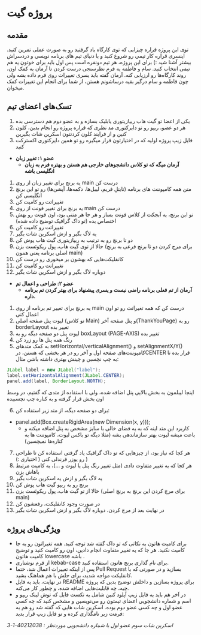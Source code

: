 # پروژه گیت

## مقدمه

توی این پروژه قراره چیزایی که توی کارگاه یاد گرفتید رو به صورت عملی تمرین کنید. اینسری قراره کار تیمی رو شروع کنید و با دنیای تیم های برنامه نویسی و دردسراش بیشتر آشنا شید :)  برای این پروژه، هر تیم دونفره است پس اول باید برای خوتون یه هم تیمی انتخاب کنید. 
سام و فاطمه یه فرم نظرسنجی درست کردن تا آرمان به کمک اون، روند کارگاه‌ها رو ارزیابی کنه. آرمان گفته باید یسری تغییرات روی فرم داده بشه ولی چون فاطمه و سام درگیر بقیه درساشونم هستن، از شما برای انجام این تغییرات کمک میخوان. 


## تسک‌های اعضای تیم

1.	یکی از اعضا تو گیت هاب ریپازیتوری پابلیک بسازه و به عضو دوم هم دسترسی بده
2.	هر دو عضو، ریپو رو تو دایرکتوری مد نظری که قراره پروژه رو انجام بدین، کلون کنین و از فرایند کلون کردنتون اسکرین شات بگیرین
3.	فایل زیپ پروژه اولیه که در اختیارتون قرار میگیره رو تو همین دایرکتوری اکسترکت کنید

-  **عضو ۱: تغییر زبان**
	-  **آرمان میگه که تو کلاس دانشجوهای خارجی هم هستن و بهتره فرم به زبان انگلیسی باشه**
1.	یه برنچ برای تغییر زبان از روی main درست کن
2.	متن همه کامپوننت های برنامه (تایتلِ فریم، لیبل‌ها، دکمه‌ها، آپشن‌ها) رو تو این برنچ انگلیسی کن
3.	تغییراتت رو کامیت کن 
4.	یه برنچ برای تغییر فونت از روی main درست کن
5.	تو این برنچ، یه آبجکت از کلاس فونت بساز  و هر جا هر متنی بود، اون فونت رو بهش اختصاص بده (تو داک گرافیک توضیح داده شده)
6.	تغییراتت رو کامیت کن
7.	یه لاگ بگیر و ازش اسکرین شات بگیر
8.	دو تا برنچ رو به ترتیب به ریپازیتوری گیت هاب پوش کن
9.	حالا از توی گیت هاب، پول ریکوئست بزن (برای مرج کردن دو تا برنچ فرعی به برنچ اصلی برنامه یعنی همون main)
10.	کانفلیکت‌هایی که بهشون بر میخوری رو درست کن
11.	تغییراتت رو کامیت کن
12.	دوباره لاگ بگیر و ازش اسکرین شات بگیر

- **عضو ۲: طراحی و اعمال تم**
	- **آرمان از  تم فعلی برنامه راضی نیست و یسری پیشنهاد برای بهتر کردن تم برنامه داره.**

1.	یه برنچ برای تغییر تم برنامه از روی main درست کن که همه تغیراتت رو تو اون اعمال کنی
2.	لیوت پنل صفحه اصلی (تو کلاس Main) و پنل صفحه آخر(ThankYouPage) رو به borderLayout تغییر بده
3.	لیوت پنل دو صفحه دیگه رو به boxLayout (PAGE-AXIS) تغییر بده
4.	رنگ همه پنل ها رو زرد کن
5.	به کمک متدهای setHorizontal/verticalAlignment() و setAlignmentX/Y()  کامپوننت‌های صفحه اول و آخر رو در هر بخشی که هستن، درCENTER  قرار بده تا به چپ نچسبن و چینش بهتری داشته باشن
مثال:
```java
JLabel label = new JLabel("label");
label.setHorizontalAlignment(JLabel.CENTER);
panel.add(label, BorderLayout.NORTH);
```
اینجا لیبلمون به بخش بالایی پنل اضافه شده، ولی با استفاده از متدی که گفتیم، در وسط اون بخش قرار گرفته و به کناره چپ نچسبیده

6.	برای دو صفحه دیگه، از متد زیر استفاده کن:
- panel.add(Box.createRigidArea(new Dimension(x, y)));
    - کاربرد این متد اینه که به یه فضای خالی با سایز مشخص به پنل اضافه میکنه و باعث میشه لیوت بهتر سازماندهی بشه (مثلا دیگه تو باکس لیوت، کامپوننت ها به کناره‌ها نمیچسبن)
7.	هر کجا که نیاز بود، از چیزهایی که تو داک گرافیک یاد گرفتی استفاده کن تا طراحی رو یوزر فرندلی کنی ( اختیاری :) )
8.	هر کجا که یه تغییر متفاوت دادی (مثل تغییر رنگ پنل یا لیوت و ...)، یه کامیت مرتبط باهاش بزن
9.	یه لاگ بگیر و ازش یه اسکرین شات بگیر
10.	برنچ رو به ریپو گیت هاب پوش کن
11.	حالا از تو گیت هاب، پول ریکوئست بزن (برای مرج کردن این برنچ به برنچ اصلی main)
12.	در صورت وجود کانفلیکت، رفعشون کن
13.	در نهایت بعد از مرج کردن، دوباره لاگ بگیر و ازش اسکرین شات بگیر

## ویژگی‌های پروژه

-  برای کامیت هاتون به نکاتی که تو داک گقته شد توجه کنید. همه تغیراتون رو یه جا کامیت نکنید. هر جا که یه تغییر متفاوت انجام دادین، اون رو کامیت کنید و توضیح کامیت هاتون lowercase باشه .
- از فرم نوشتاری kebab-case برای نام گذاری برنچ هاتون استفاده کنید.
- پس از اینکه تغییرات اعمال شد، حتما Pull Request بسازید و در صورتی که با کانفلیکت مواجه شدید، برای حلش با هم هماهنگ بشید.  
- در نهایت، باید یه فایل README برای پروژه بسازین و داخلش توضیح بدین که پروژه چیه، چه قابلیت‌هایی اضافه شده، و چطور کار می‌کنه. 
- در آخر هم باید یه فایل زیپ آپلود کنین شامل یه تکست فایل که توش لینک ریپو و اسم و شماره دانشجویی اعضای تیمتون رو می‌نویسین و مشخص کنید که چه کسی عضو اول و چه کسی عضو دوم بوده. اسکرین شات هایی که گفته شد رو هم به فرمت زیر نامگذاری کرده و تو فایل زیپ قرار بدید:

*3-1-40212038 : اسکرین شات سوم عضو اول با شماره دانشجویی موردنظر*